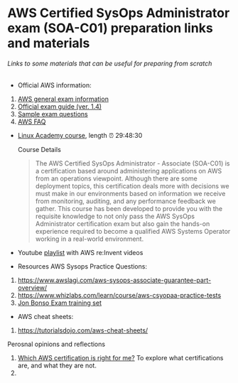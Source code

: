 # AWS Certified SysOps Administrator exam (SOA-C01) preparation links and materials 

###### Links to some materials that can be useful for preparing from scratch 

* Official AWS information: 

 1. [AWS general exam information](https://aws.amazon.com/certification/certified-sysops-admin-associate/)
 2. [Official exam guide (ver. 1.4)](https://d1.awsstatic.com/training-and-certification/docs-sysops-associate/AWS_Certified_SysOps_Associate-Exam_Guide_EN_1.4.pdf)
 3. [Sample exam questions](https://d1.awsstatic.com/training-and-certification/docs-sysops-associate/AWS-Certified-SysOps-Administrator-Associate-Sample-Questions-v1.5_FINAL.pdf)
 4. [AWS FAQ](https://aws.amazon.com/faqs/)


* [Linux Academy course](https://linuxacademy.com/course/aws-certified-sys-ops-administrator-associate-soa-c-01), length :alarm_clock: 29:48:30

  Course Details
   > The AWS Certified SysOps Administrator - Associate (SOA-C01) is a certification based around administering applications on AWS from an operations viewpoint. Although there are some deployment topics, this certification deals more with decisions we must make in our environments based on information we receive from monitoring, auditing, and any performance feedback we gather.
   This course has been developed to provide you with the requisite knowledge to not only pass the AWS SysOps Administrator certification exam but also gain the hands-on experience required to become a qualified AWS Systems Operator working in a real-world environment.
  
* Youtube [playlist](https://www.youtube.com/playlist?list=PLfdXiRn7u6nGYo-XzF4NnKaeFOuBJWHCP) with AWS re:Invent videos

* Resources AWS Sysops Practice Questions:
1. https://www.awslagi.com/aws-sysops-associate-guarantee-part-overview/
2. https://www.whizlabs.com/learn/course/aws-csyopaa-practice-tests
3. [Jon Bonso Exam training set](https://www.udemy.com/aws-certified-sysops-administrator-associate-practice-exams-soa-c01/) 

* AWS cheat sheets:
1. https://tutorialsdojo.com/aws-cheat-sheets/


Perosnal opinions and reflections
1. [Which AWS certification is right for me?](https://info.acloud.guru/resources/which-aws-certification-should-i-take) To explore what certifications are, and what they are not. 
2. 
